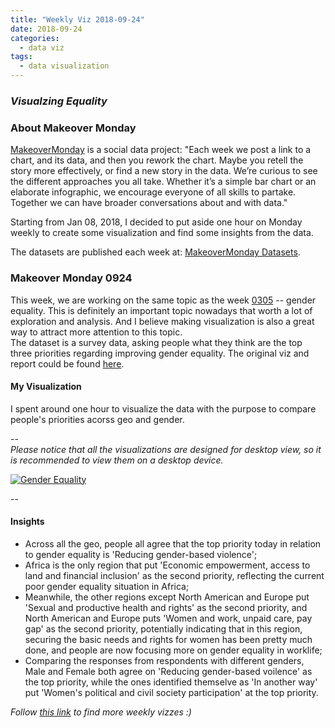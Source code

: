 ```yaml
---
title: "Weekly Viz 2018-09-24"
date: 2018-09-24
categories:
  - data viz
tags:
  - data visualization
---
```


### *Visualzing Equality*


### About Makeover Monday

[MakeoverMonday](http://www.makeovermonday.co.uk/) is a social data project:
"Each week we post a link to a chart, and its data, and then you rework the chart.
Maybe you retell the story more effectively, or find a new story in the data.
We’re curious to see the different approaches you all take. Whether it’s a simple bar chart or an elaborate infographic, we encourage everyone of all skills to partake.
Together we can have broader conversations about and with data."

Starting from Jan 08, 2018, I decided to put aside one hour on Monday weekly to create some visualization and find some insights from the data.

The datasets are published each week at: [MakeoverMonday Datasets](http://www.makeovermonday.co.uk/data/).

### Makeover Monday 0924

This week, we are working on the same topic as the week [0305](https://yudong-94.github.io/personal-website/projects/data%20viz/MakeOverMonday20180305) -- gender equality. This is definitely an important topic nowadays that worth a lot of exploration and analysis. And I believe making visualization is also a great way to attract more attention to this topic.  
The dataset is a survey data, asking people what they think are the top three priorities regarding improving gender equality. The original viz and report could be found [here](https://data.world/makeovermonday/2018w39-visualizing-equality/workspace/file?filename=Insert_AdvocatesSurvey_EM2030.pdf).  


#### My Visualization

I spent around one hour to visualize the data with the purpose to compare people's priorities acorss geo and gender.  

--  
*Please notice that all the visualizations are designed for desktop view, so it is recommended to view them on a desktop device.*  

<div class='tableauPlaceholder' id='viz1537847983638' style='position: relative'>
<noscript><a href='#'>
  <img alt='Gender Equality ' src='https:&#47;&#47;public.tableau.com&#47;static&#47;images&#47;Ma&#47;MakeOverMonday0924&#47;GenderEquality&#47;1_rss.png' style='border: none' />
</a></noscript>
<object class='tableauViz'  style='display:none;'>
  <param name='host_url' value='https%3A%2F%2Fpublic.tableau.com%2F' />
  <param name='embed_code_version' value='3' />
  <param name='site_root' value='' />
  <param name='name' value='MakeOverMonday0924&#47;GenderEquality' />
  <param name='tabs' value='no' />
  <param name='toolbar' value='yes' />
  <param name='static_image' value='https:&#47;&#47;public.tableau.com&#47;static&#47;images&#47;Ma&#47;MakeOverMonday0924&#47;GenderEquality&#47;1.png' />
  <param name='animate_transition' value='yes' />
  <param name='display_static_image' value='yes' />
  <param name='display_spinner' value='yes' />
  <param name='display_overlay' value='yes' />
  <param name='display_count' value='yes' />
</object></div>          
<script type='text/javascript'>    
  var divElement = document.getElementById('viz1537847983638');
  var vizElement = divElement.getElementsByTagName('object')[0];    
  vizElement.style.width='800px';vizElement.style.height='827px';       
  var scriptElement = document.createElement('script');                
  scriptElement.src = 'https://public.tableau.com/javascripts/api/viz_v1.js';       
  vizElement.parentNode.insertBefore(scriptElement, vizElement);               
</script>  


--  

#### Insights
* Across all the geo, people all agree that the top priority today in relation to gender equality is 'Reducing gender-based violence';  
* Africa is the only region that put 'Economic empowerment, access to land and financial inclusion' as the second priority, reflecting the current poor gender equality situation in Africa;  
* Meanwhile, the other regions except North American and Europe put 'Sexual and productive health and rights' as the second priority, and North American and Europe puts 'Women and work, unpaid care, pay gap' as the second priority, potentially indicating that in this region, securing the basic needs and rights for women has been pretty much done, and people are now focusing more on gender equality in worklife;  
* Comparing the responses from respondents with different genders, Male and Female both agree on 'Reducing gender-based voilence' as the top priority, while the ones identified themselve as 'In another way' put 'Women's political and civil society participation' at the top priority.  


*Follow [this link](https://yudong-94.github.io/personal-website/project/MakeOverMonday2018/) to find more weekly vizzes :)*
